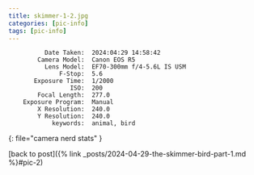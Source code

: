 ```yaml
---
title: skimmer-1-2.jpg
categories: [pic-info]
tags: [pic-info]
---
```


```text
          Date Taken:  2024:04:29 14:58:42
        Camera Model:  Canon EOS R5
          Lens Model:  EF70-300mm f/4-5.6L IS USM
              F-Stop:  5.6
       Exposure Time:  1/2000
                 ISO:  200
        Focal Length:  277.0
    Exposure Program:  Manual
        X Resolution:  240.0
        Y Resolution:  240.0
            keywords:  animal, bird
```
{: file="camera nerd stats" }

[back to post]({% link _posts/2024-04-29-the-skimmer-bird-part-1.md %}#pic-2)